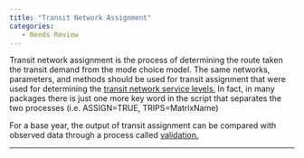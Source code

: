 ```yaml
---
title: "Transit Network Assignment"
categories:
   - Needs Review
---
```


Transit network assignment is the process of determining the route taken the transit demand from the mode choice model. The same networks, parameters, and methods should be used for transit assignment that were used for determining the [transit network service levels.](Transit_Network_Service_Determination) In fact, in many packages there is just one more key word in the script that separates the two processes (i.e. ASSIGN=TRUE, TRIPS=MatrixName)

For a base year, the output of transit assignment can be compared with observed data through a process called [validation.](Model_Calibration_and_Validation#Trip_Assignment_Models)

------------------------------------------------------------------------

